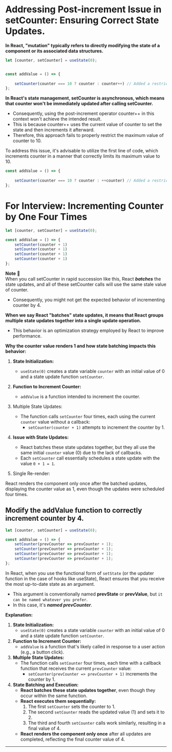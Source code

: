 
# Addressing Post-increment Issue in setCounter: Ensuring Correct State Updates.
**In React, "mutation" typically refers to directly modifying the state of a component or its associated data structures.**
``` javascript
let [counter, setCounter] = useState(0);


const addValue = () => {
    
    setCounter(counter === 10 ? counter : counter++) // Added a restriction to the maximum value for incrementing.
};
```

**In React's state management, setCounter is asynchronous, which means that counter won't be immediately updated after calling setCounter.**  
- Consequently, using the post-increment operator counter++ in this context won't achieve the intended result. 
- This is because counter++ uses the current value of counter to set the state and then increments it afterward. 
- Therefore, this approach fails to properly restrict the maximum value of counter to 10.

To address this issue, it's advisable to utilize the first line of code, which increments counter in a manner that correctly limits its maximum value to 10.
``` javascript
const addValue = () => {
    
    setCounter(counter === 10 ? counter : ++counter) // Added a restriction to the maximum value for incrementing.
};
```

# For Interview: Incrementing Counter by One Four Times
```javascript
let [counter, setCounter] = useState(0);

const addValue = () => {
    setCounter(counter + 1)
    setCounter(counter + 1)
    setCounter(counter + 1)
    setCounter(counter + 1)
};
```
**Note** :book:   
When you call setCounter in rapid succession like this, React ***batches*** the state updates, and all of these setCounter calls will use the same stale value of counter.  
- Consequently, you might not get the expected behavior of incrementing counter by 4.

**When we say React "batches" state updates, it means that React groups multiple state updates together into a single update operation.**
- This behavior is an optimization strategy employed by React to improve performance.

**Why the counter value renders 1 and how state batching impacts this behavior:**
1. **State Initialization:**   
    + ``useState(0)`` creates a state variable ``counter`` with an initial value of 0 and a state update function ``setCounter``.  

1. **Function to Increment Counter:**   
    + ``addValue`` is a function intended to increment the counter.
2. Multiple State Updates:  
    + The function calls ``setCounter`` four times, each using the current ``counter`` value without a callback:
      + ``setCounter(counter + 1)`` attempts to increment the counter by 1.
3. **Issue with State Updates:**  
    + React batches these state updates together, but they all use the same initial ``counter`` value (0) due to the lack of callbacks.
    + Each ``setCounter`` call essentially schedules a state update with the value ``0 + 1 = 1``.
5. Single Re-render:

React renders the component only once after the batched updates, displaying the counter value as 1, even though the updates were scheduled four times.

## Modify the addValue function to correctly increment counter by 4.

```javascript
let [counter, setCounter] = useState(0);

const addValue = () => {
    setCounter(prevCounter => prevCounter + 1);
    setCounter(prevCounter => prevCounter + 1);
    setCounter(prevCounter => prevCounter + 1);
    setCounter(prevCounter => prevCounter + 1);
};
```
In React, when you use the functional form of ``setState`` (or the updater function in the case of hooks like useState), React ensures that you receive the most up-to-date state as an argument. 
- This argument is conventionally named **prevState** or **prevValue**, but ``it can be named whatever you prefer``. 
- In this case, it's ***named prevCounter***.

**Explanation:**

1. **State Initialization:**  
    + ``useState(0)`` creates a state variable ``counter`` with an initial value of 0 and a state update function ``setCounter``.
2. **Function to Increment Counter:**   
    + ``addValue`` is a function that's likely called in response to a user action (e.g., a button click).
3. **Multiple State Updates:**   
    + The function calls ``setCounter`` four times, each time with a callback function that receives the current ``prevCounter`` value:
        + ``setCounter(prevCounter => prevCounter + 1)`` increments the counter by 1.
4. **State Batching and Execution:**  
    + **React batches these state updates together**, even though they occur within the same function.
    + **React executes them sequentially:**
      1. The first ``setCounter`` sets the counter to 1.
      2. The second ``setCounter`` reads the updated value (1) and sets it to 2.
      3. The third and fourth ``setCounter`` calls work similarly, resulting in a final value of 4.
    + **React renders the component only once** after all updates are completed, reflecting the final counter value of 4.

---

